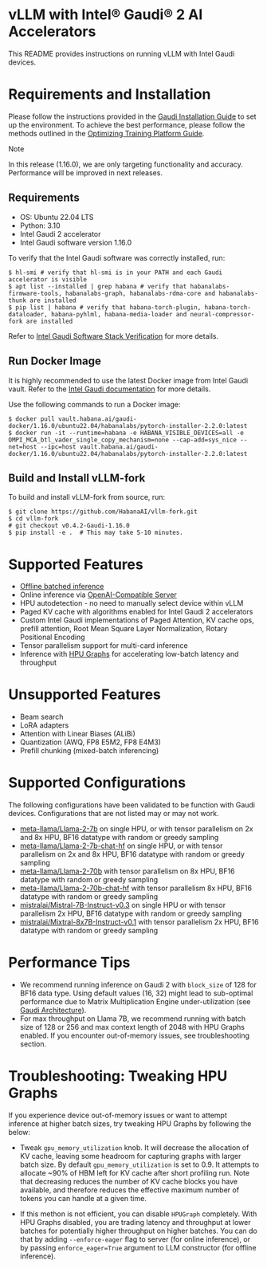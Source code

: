 # vLLM with Intel® Gaudi® 2 AI Accelerators

This README provides instructions on running vLLM with Intel Gaudi devices.

Requirements and Installation
==============================

Please follow the instructions provided in the [Gaudi Installation Guide](https://docs.habana.ai/en/latest/Installation_Guide/index.html) 
to set up the environment. To achieve the best performance, please follow the methods outlined in the
[Optimizing Training Platform Guide](https://docs.habana.ai/en/latest/PyTorch/Model_Optimization_PyTorch/Optimization_in_Training_Platform.html). 

> [!NOTE]
> In this release (1.16.0), we are only targeting functionality and
> accuracy. Performance will be improved in next releases.

Requirements
-------------

-   OS: Ubuntu 22.04 LTS
-   Python: 3.10
-   Intel Gaudi 2 accelerator 
-   Intel Gaudi software version 1.16.0

To verify that the Intel Gaudi software was correctly installed, run:

``` {.console}
$ hl-smi # verify that hl-smi is in your PATH and each Gaudi accelerator is visible
$ apt list --installed | grep habana # verify that habanalabs-firmware-tools, habanalabs-graph, habanalabs-rdma-core and habanalabs-thunk are installed
$ pip list | habana # verify that habana-torch-plugin, habana-torch-dataloader, habana-pyhlml, habana-media-loader and neural-compressor-fork are installed
```

Refer to [Intel Gaudi Software Stack Verification](https://docs.habana.ai/en/latest/Installation_Guide/SW_Verification.html#platform-upgrade) for more details.

Run Docker Image
------------------

It is highly recommended to use the latest Docker image from Intel
Gaudi vault. Refer to the [Intel Gaudi documentation](https://docs.habana.ai/en/latest/Installation_Guide/Bare_Metal_Fresh_OS.html#pull-prebuilt-containers) for more details.

Use the following commands to run a Docker image:

``` {.console}
$ docker pull vault.habana.ai/gaudi-docker/1.16.0/ubuntu22.04/habanalabs/pytorch-installer-2.2.0:latest
$ docker run -it --runtime=habana -e HABANA_VISIBLE_DEVICES=all -e OMPI_MCA_btl_vader_single_copy_mechanism=none --cap-add=sys_nice --net=host --ipc=host vault.habana.ai/gaudi-docker/1.16.0/ubuntu22.04/habanalabs/pytorch-installer-2.2.0:latest
 ```

Build and Install vLLM-fork
-----------------------------

To build and install vLLM-fork from source, run:

``` {.console}
$ git clone https://github.com/HabanaAI/vllm-fork.git
$ cd vllm-fork
# git checkout v0.4.2-Gaudi-1.16.0
$ pip install -e .  # This may take 5-10 minutes.
```

Supported Features
==================

-   [Offline batched inference](https://docs.vllm.ai/en/latest/getting_started/quickstart.html#offline-batched-inference)
-   Online inference via [OpenAI-Compatible Server](https://docs.vllm.ai/en/latest/getting_started/quickstart.html#openai-compatible-server)
-   HPU autodetection - no need to manually select device within vLLM
-   Paged KV cache with algorithms enabled for Intel Gaudi 2
    accelerators
-   Custom Intel Gaudi implementations of Paged Attention, KV cache ops,
    prefill attention, Root Mean Square Layer Normalization, Rotary
    Positional Encoding
-   Tensor parallelism support for multi-card inference
-   Inference with [HPU
    Graphs](https://docs.habana.ai/en/latest/PyTorch/Inference_on_PyTorch/Inference_Using_HPU_Graphs.html)
    for accelerating low-batch latency and throughput


Unsupported Features
====================

-   Beam search
-   LoRA adapters
-   Attention with Linear Biases (ALiBi)
-   Quantization (AWQ, FP8 E5M2, FP8 E4M3)
-   Prefill chunking (mixed-batch inferencing)


Supported Configurations
========================

The following configurations have been validated to be function with Gaudi devices. Configurations that are not listed may or may not work.

-   [meta-llama/Llama-2-7b](https://huggingface.co/meta-llama/Llama-2-7b)
    on single HPU, or with tensor parallelism on 2x and 8x HPU, BF16
    datatype with random or greedy sampling
-   [meta-llama/Llama-2-7b-chat-hf](https://huggingface.co/meta-llama/Llama-2-7b-chat-hf)
    on single HPU, or with tensor parallelism on 2x and 8x HPU, BF16
    datatype with random or greedy sampling
-   [meta-llama/Llama-2-70b](https://huggingface.co/meta-llama/Llama-2-70b)
    with tensor parallelism on 8x HPU, BF16 datatype with random
    or greedy sampling
-   [meta-llama/Llama-2-70b-chat-hf](https://huggingface.co/meta-llama/Llama-2-70b-chat-hf)
    with tensor parallelism 8x HPU, BF16 datatype with random
    or greedy sampling
-   [mistralai/Mistral-7B-Instruct-v0.3](https://huggingface.co/mistralai/Mistral-7B-Instruct-v0.3)
    on single HPU or with tensor parallelism 2x HPU, BF16 datatype with random or greedy sampling
-   [mistralai/Mixtral-8x7B-Instruct-v0.1](https://huggingface.co/mistralai/Mixtral-8x7B-Instruct-v0.1)
    with tensor parallelism 2x HPU, BF16 datatype with random or greedy sampling



Performance Tips
================

-   We recommend running inference on Gaudi 2 with
    `block_size` of 128 for BF16 data type. Using default
    values (16, 32) might lead to sub-optimal performance due to Matrix
    Multiplication Engine under-utilization (see [Gaudi
    Architecture](https://docs.habana.ai/en/latest/Gaudi_Overview/Gaudi_Architecture.html)).
-   For max throughput on Llama 7B, we recommend running with batch size
    of 128 or 256 and max context length of 2048 with HPU Graphs enabled.
    If you encounter out-of-memory issues, see troubleshooting section.

Troubleshooting: Tweaking HPU Graphs
====================================

If you experience device out-of-memory issues or want to attempt inference at higher batch sizes, try tweaking HPU Graphs by following the below: 

-  Tweak `gpu_memory_utilization` knob. It
   will decrease the allocation of KV cache, leaving some headroom for
   capturing graphs with larger batch size. By default `gpu_memory_utilization` is set to 0.9.
   It attempts to allocate \~90% of HBM left for KV cache after short
   profiling run. Note that decreasing reduces the number of KV
   cache blocks you have available, and therefore reduces the effective
   maximum number of tokens you can handle at a given time.

-  If this methon is not efficient, you can disable `HPUGraph` completely. With
   HPU Graphs disabled, you are trading latency and throughput at lower
   batches for potentially higher throughput on higher batches. You can do
   that by adding `--enforce-eager` flag to server (for
   online inference), or by passing `enforce_eager=True`
   argument to LLM constructor (for offline inference).

